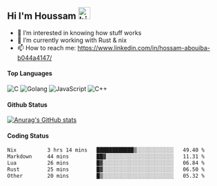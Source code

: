 ## Hi I'm Houssam <img src="https://user-images.githubusercontent.com/1303154/88677602-1635ba80-d120-11ea-84d8-d263ba5fc3c0.gif" width="28px" alt="hi">

- 👀 I’m interested in knowing how stuff works
- 🔭 I’m currently working with Rust & nix
- 📫 How to reach me: https://www.linkedin.com/in/hossam-abouiba-b044a4147/

#### Top Languages

![C](https://img.shields.io/badge/c-%2300599C.svg?style=for-the-badge&logo=c&logoColor=white)
![Golang](https://img.shields.io/badge/go-blue?style=for-the-badge&logo=Goland)
![JavaScript](https://img.shields.io/badge/javascript-%23323330.svg?style=for-the-badge&logo=javascript&logoColor=%23F7DF1E)
![C++](https://img.shields.io/badge/C%2B%2B-blue?style=for-the-badge&logo=C%2B%2B)


#### Github Status
[![Anurag's GitHub stats](https://github-readme-stats.vercel.app/api?username=0xhoussam&theme=tokyonight)](https://github.com/anuraghazra/github-readme-stats)

#### Coding Status
<!--START_SECTION:waka-->

```txt
Nix          3 hrs 14 mins   ████████████▒░░░░░░░░░░░░   49.40 %
Markdown     44 mins         ██▓░░░░░░░░░░░░░░░░░░░░░░   11.31 %
Lua          26 mins         █▓░░░░░░░░░░░░░░░░░░░░░░░   06.84 %
Rust         25 mins         █▓░░░░░░░░░░░░░░░░░░░░░░░   06.50 %
Other        20 mins         █▒░░░░░░░░░░░░░░░░░░░░░░░   05.32 %
```

<!--END_SECTION:waka-->
